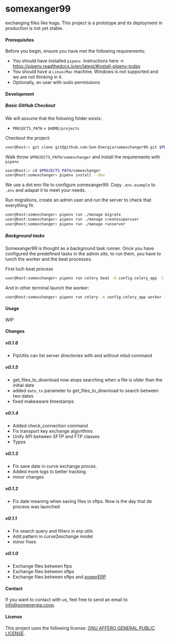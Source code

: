 # somexanger99
exchanging files like hugs. This project is a prototype and its deployment in production is not yet stable. 

#### Prerequisites

Before you begin, ensure you have met the following requirements:
* You should have installed `pipenv`. Instructions here -> https://pipenv.readthedocs.io/en/latest/#install-pipenv-today
* You should have a `Linux/Mac` machine. Windows is not supported and we are not thinking in it.
* Optionally, an user with sudo permissions

#### Development
##### Basic GitHub Checkout
We will assume that the folowing folder exists:

  * `PROJECTS_PATH` = `$HOME/projects`

Checkout the project:
```bash
user@host:> git clone git@github.com:Som-Energia/somexchanger99.git $PROJECTS_PATH/somexchanger99
```

Walk throw `$PROJECTS_PATH/somexchanger` and install the requirements with `pipenv`
```bash
user@host:> cd $PROJECTS_PATH/somexchanger
user@host:somexchanger> pipenv install --dev
```

We use a dot env file to configure somexanger99. Copy `.env.example` to `.env` and adapat it to meet your needs.

Run migrations, create an admin user and run the server to check that everything fit.
```bash
user@host:somexchanger> pipenv run ./manage migrate
user@host:somexchanger> pipenv run ./manage createsuperuser
user@host:somexchanger> pipenv run ./manage runserver
```

##### Background tasks
Somexanger99 is thought as a background task runner. Once you have configured the predefined tasks in the admin site, to run them, you have to lunch the worker and the beat processes.

First luch beat process
```bash
user@host:somexchanger> pipenv run celery beat -A config.celery_app -l info --scheduler  django_celery_beat.schedulers:DatabaseScheduler
```

And in other terminal launch the worker:
```bash
user@host:somexchanger> pipenv run celery -A config.celery_app worker --pool gevent -l info -E
```

#### Usage
WIP

#### Changes

##### v0.1.6
* FtpUtils can list server directories with and without mlsd command

##### v0.1.5
* get_files_to_download now stops searching when a file is older than the initial date
* added `date_to` parameter to get_files_to_download to search between two dates
* fixed makeaware timestamps

##### v0.1.4
* Added check_connection command
* Fix transport key exchange algorithms
* Unify API between SFTP and FTP classes
* Typos

##### v0.1.3
* Fix save date in curve exchange proces.
* Added more logs to better tracking
* minor changes

##### v0.1.2
* Fix date meaning when saving files in sftps. Now is the day that de process was launched

##### v0.1.1
* Fix search query and filters in erp utils
* Add pattern in curve2exchange model
* minor fixes

##### v0.1.0
* Exchange files between ftps
* Exchange files between sftps
* Exchange files between sftps and [powerERP](https://github.com/gisce/erp)


#### Contact
If you want to contact with us, feel free to send an email to <info@somenergia.coop>.

#### License
This project uses the following license: [GNU AFFERO GENERAL PUBLIC LICENSE](LICENSE).

